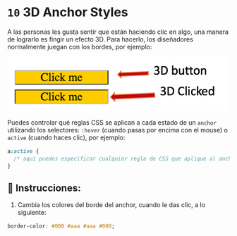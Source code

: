 # `10` 3D Anchor Styles

A las personas les gusta sentir que están haciendo clic en algo, una manera de lograrlo es fingir un efecto 3D. Para hacerlo, los diseñadores normalmente juegan con los bordes, por ejemplo:

![Botón siendo presionado ejemplo](../../.learn/assets/09-1.png?raw=true)

Puedes controlar qué reglas CSS se aplican a cada estado de un `anchor` utilizando los selectores: `:hover` (cuando pasas por encima con el mouse) o `active` (cuando haces clic), por ejemplo:

```css
a:active {
  /* aquí puedes especificar cualquier regla de CSS que aplique al anchor mientras se 'presiona' */
}
```

## 📝 Instrucciones:

1. Cambia los colores del borde del anchor, cuando le das clic, a lo siguiente:

```css
border-color: #000 #aaa #aaa #000;
```
